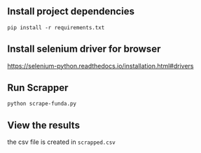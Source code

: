 ## Install project dependencies

`pip install -r requirements.txt`

## Install selenium driver for browser
https://selenium-python.readthedocs.io/installation.html#drivers

## Run Scrapper
`python scrape-funda.py`

## View the results
the csv file is created in `scrapped.csv`
